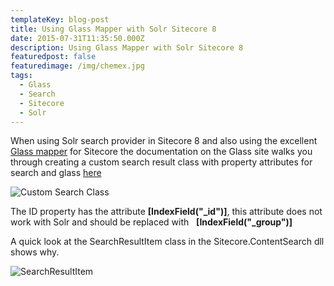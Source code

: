 ```yaml
---
templateKey: blog-post
title: Using Glass Mapper with Solr Sitecore 8
date: 2015-07-31T11:35:50.000Z
description: Using Glass Mapper with Solr Sitecore 8
featuredpost: false
featuredimage: /img/chemex.jpg
tags:
  - Glass
  - Search
  - Sitecore
  - Solr
---
```

When using Solr search provider in Sitecore 8 and also using the excellent [Glass mapper](http://glass.lu/Mapper/Sc) for Sitecore the documentation on the Glass site walks you through creating a custom search result class with property attributes for search and glass [here](http://glass.lu/Mapper/Sc/Tutorials/Tutorial25)



![Custom Search Class](/img/custom_search_class.png)

The ID property has the attribute **\[IndexField("_id")]**, this attribute does not work with Solr and should be replaced with   **\[IndexField("_group")]**

<script src="https://gist.github.com/Wesley-Lomax/4dcfe6b613fe6159a462.js"></script>

A quick look at the SearchResultItem class in the Sitecore.ContentSearch dll shows why.

![SearchResultItem ](/img/searchresultitem.png)
